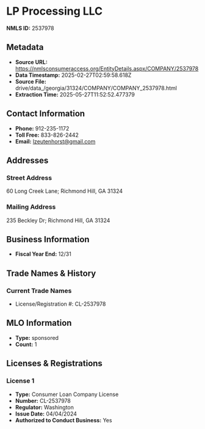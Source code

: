 # LP Processing LLC

**NMLS ID:** 2537978

## Metadata
- **Source URL:** https://nmlsconsumeraccess.org/EntityDetails.aspx/COMPANY/2537978
- **Data Timestamp:** 2025-02-27T02:59:58.618Z
- **Source File:** drive/data_/georgia/31324/COMPANY/COMPANY_2537978.html
- **Extraction Time:** 2025-05-27T11:52:52.477379

## Contact Information
- **Phone:** 912-235-1172
- **Toll Free:** 833-826-2442
- **Email:** lzeutenhorst@gmail.com

## Addresses
### Street Address
60 Long Creek Lane; Richmond Hill, GA 31324

### Mailing Address
235 Beckley Dr; Richmond Hill, GA 31324

## Business Information
- **Fiscal Year End:** 12/31

## Trade Names & History
### Current Trade Names
- License/Registration #: CL-2537978

## MLO Information
- **Type:** sponsored
- **Count:** 1

## Licenses & Registrations

### License 1
- **Type:** Consumer Loan Company License
- **Number:** CL-2537978
- **Regulator:** Washington
- **Issue Date:** 04/04/2024
- **Authorized to Conduct Business:** Yes

